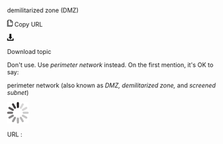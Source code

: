# 

demilitarized zone (DMZ)

![Copy URL](media/demilitarized-zone-dmz/Copy.png)
Copy URL

![Download](media/demilitarized-zone-dmz/Download.png)

Download topic

Don't use. Use *perimeter network* instead. On the first mention, it's OK to say:

perimeter network (also known as *DMZ, demilitarized zone,* and *screened subnet*)

![In progress](media/demilitarized-zone-dmz/activity-large.gif)

URL :
